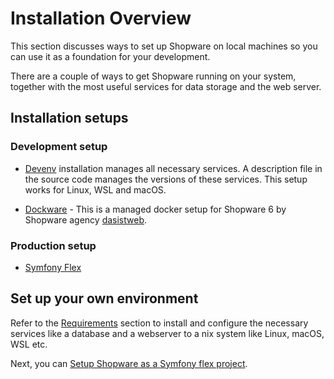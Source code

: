 # Installation Overview

This section discusses ways to set up Shopware on local machines so you can use it as a foundation for your development.

There are a couple of ways to get Shopware running on your system, together with the most useful services for data storage and the web server.

## Installation setups

### Development setup

* [Devenv](devenv) installation manages all necessary services. A description file in the source code manages the versions of these services. This setup works for Linux, WSL and macOS.

* [Dockware](community/dockware) - This is a managed docker setup for Shopware 6 by Shopware agency [dasistweb](https://www.dasistweb.de/).

### Production setup

* [Symfony Flex](../../guides/installation/template)

## Set up your own environment

Refer to the [Requirements](requirements) section to install and configure the necessary services like a database and a webserver to a nix system like Linux, macOS, WSL etc.

Next, you can [Setup Shopware as a Symfony flex project](template#set-up-a-new-project).
